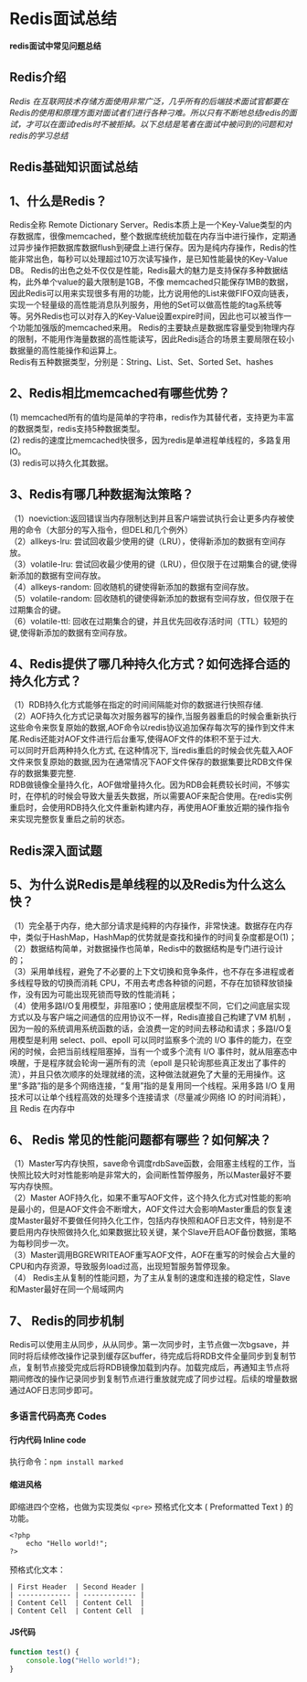 # Redis面试总结

**redis面试中常见问题总结**

## Redis介绍

*Redis 在互联网技术存储方面使用非常广泛，几乎所有的后端技术面试官都要在Redis的使用和原理方面对面试者们进行各种刁难。所以只有不断地总结redis的面试，才可以在面试redis时不被拒掉。以下总结是笔者在面试中被问到的问题和对redis的学习总结*

## Redis基础知识面试总结
## 1、什么是Redis？
Redis全称 Remote Dictionary Server。Redis本质上是一个Key-Value类型的内存数据库，很像memcached，整个数据库统统加载在内存当中进行操作，定期通过异步操作把数据库数据flush到硬盘上进行保存。因为是纯内存操作，Redis的性能非常出色，每秒可以处理超过10万次读写操作，是已知性能最快的Key-Value DB。 Redis的出色之处不仅仅是性能，Redis最大的魅力是支持保存多种数据结构，此外单个value的最大限制是1GB，不像 memcached只能保存1MB的数据，因此Redis可以用来实现很多有用的功能，比方说用他的List来做FIFO双向链表，实现一个轻量级的高性能消息队列服务，用他的Set可以做高性能的tag系统等等。另外Redis也可以对存入的Key-Value设置expire时间，因此也可以被当作一 个功能加强版的memcached来用。 Redis的主要缺点是数据库容量受到物理内存的限制，不能用作海量数据的高性能读写，因此Redis适合的场景主要局限在较小数据量的高性能操作和运算上。<br>
Redis有五种数据类型，分别是：String、List、Set、Sorted Set、hashes

## 2、Redis相比memcached有哪些优势？
(1) memcached所有的值均是简单的字符串，redis作为其替代者，支持更为丰富的数据类型，redis支持5种数据类型。<br>
(2) redis的速度比memcached快很多，因为redis是单进程单线程的，多路复用IO。<br>
(3) redis可以持久化其数据。<br>

## 3、Redis有哪几种数据淘汰策略？
（1）noeviction:返回错误当内存限制达到并且客户端尝试执行会让更多内存被使用的命令（大部分的写入指令，但DEL和几个例外）<br>
（2）allkeys-lru: 尝试回收最少使用的键（LRU），使得新添加的数据有空间存放。<br>
（3）volatile-lru: 尝试回收最少使用的键（LRU），但仅限于在过期集合的键,使得新添加的数据有空间存放。<br>
（4）allkeys-random: 回收随机的键使得新添加的数据有空间存放。<br>
（5）volatile-random: 回收随机的键使得新添加的数据有空间存放，但仅限于在过期集合的键。<br>
（6）volatile-ttl: 回收在过期集合的键，并且优先回收存活时间（TTL）较短的键,使得新添加的数据有空间存放。<br>
## 4、Redis提供了哪几种持久化方式？如何选择合适的持久化方式？
（1）RDB持久化方式能够在指定的时间间隔能对你的数据进行快照存储.<br>
（2）AOF持久化方式记录每次对服务器写的操作,当服务器重启的时候会重新执行这些命令来恢复原始的数据,AOF命令以redis协议追加保存每次写的操作到文件末尾.Redis还能对AOF文件进行后台重写,使得AOF文件的体积不至于过大.<br>
可以同时开启两种持久化方式, 在这种情况下, 当redis重启的时候会优先载入AOF文件来恢复原始的数据,因为在通常情况下AOF文件保存的数据集要比RDB文件保存的数据集要完整.<br>
RDB做镜像全量持久化，AOF做增量持久化。因为RDB会耗费较长时间，不够实时，在停机的时候会导致大量丢失数据，所以需要AOF来配合使用。在redis实例重启时，会使用RDB持久化文件重新构建内存，再使用AOF重放近期的操作指令来实现完整恢复重启之前的状态。
## Redis深入面试题
## 5、为什么说Redis是单线程的以及Redis为什么这么快？
（1）完全基于内存，绝大部分请求是纯粹的内存操作，非常快速。数据存在内存中，类似于HashMap，HashMap的优势就是查找和操作的时间复杂度都是O(1)；<br>
（2）数据结构简单，对数据操作也简单，Redis中的数据结构是专门进行设计的；<br>
（3）采用单线程，避免了不必要的上下文切换和竞争条件，也不存在多进程或者多线程导致的切换而消耗 CPU，不用去考虑各种锁的问题，不存在加锁释放锁操作，没有因为可能出现死锁而导致的性能消耗；<br>
（4）使用多路I/O复用模型，非阻塞IO；使用底层模型不同，它们之间底层实现方式以及与客户端之间通信的应用协议不一样，Redis直接自己构建了VM 机制 ，因为一般的系统调用系统函数的话，会浪费一定的时间去移动和请求；多路I/O复用模型是利用 select、poll、epoll 可以同时监察多个流的 I/O 事件的能力，在空闲的时候，会把当前线程阻塞掉，当有一个或多个流有 I/O 事件时，就从阻塞态中唤醒，于是程序就会轮询一遍所有的流（epoll 是只轮询那些真正发出了事件的流），并且只依次顺序的处理就绪的流，这种做法就避免了大量的无用操作。这里“多路”指的是多个网络连接，“复用”指的是复用同一个线程。采用多路 I/O 复用技术可以让单个线程高效的处理多个连接请求（尽量减少网络 IO 的时间消耗），且 Redis 在内存中
## 6、 Redis 常见的性能问题都有哪些？如何解决？
（1）Master写内存快照，save命令调度rdbSave函数，会阻塞主线程的工作，当快照比较大时对性能影响是非常大的，会间断性暂停服务，所以Master最好不要写内存快照。<br>
（2）Master AOF持久化，如果不重写AOF文件，这个持久化方式对性能的影响是最小的，但是AOF文件会不断增大，AOF文件过大会影响Master重启的恢复速度Master最好不要做任何持久化工作，包括内存快照和AOF日志文件，特别是不要启用内存快照做持久化,如果数据比较关键，某个Slave开启AOF备份数据，策略为每秒同步一次。<br>
（3）Master调用BGREWRITEAOF重写AOF文件，AOF在重写的时候会占大量的CPU和内存资源，导致服务load过高，出现短暂服务暂停现象。<br>
（4） Redis主从复制的性能问题，为了主从复制的速度和连接的稳定性，Slave和Master最好在同一个局域网内<br>
## 7、 Redis的同步机制
Redis可以使用主从同步，从从同步。第一次同步时，主节点做一次bgsave，并同时将后续修改操作记录到缓存区buffer，待完成后将RDB文件全量同步到复制节点，复制节点接受完成后将RDB镜像加载到内存。加载完成后，再通知主节点将期间修改的操作记录同步到复制节点进行重放就完成了同步过程。后续的增量数据通过AOF日志同步即可。


### 多语言代码高亮 Codes

#### 行内代码 Inline code


执行命令：`npm install marked`

#### 缩进风格

即缩进四个空格，也做为实现类似 `<pre>` 预格式化文本 ( Preformatted Text ) 的功能。

    <?php
        echo "Hello world!";
    ?>
预格式化文本：

    | First Header  | Second Header |
    | ------------- | ------------- |
    | Content Cell  | Content Cell  |
    | Content Cell  | Content Cell  |

#### JS代码
```javascript
function test() {
	console.log("Hello world!");
}
```

